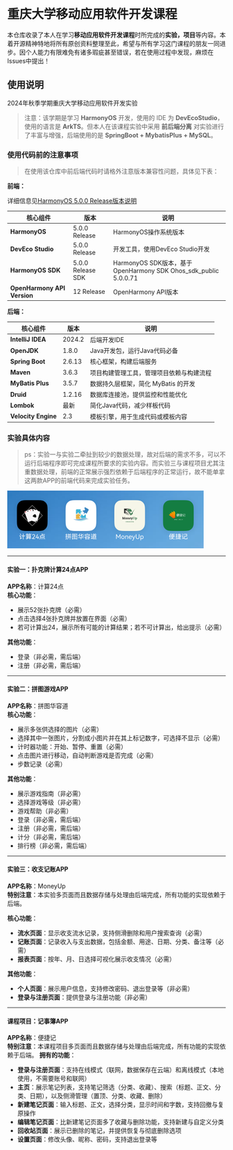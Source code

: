 # 重庆大学移动应用软件开发课程

本仓库收录了本人在学习**移动应用软件开发课程**时所完成的**实验，项目**等内容。本着开源精神特地将所有原创资料整理至此，希望与所有学习这门课程的朋友一同进步。因个人能力有限难免有诸多瑕疵甚至错误，若在使用过程中发现，麻烦在Issues中提出！

## 使用说明

2024年秋季学期重庆大学移动应用软件开发实验

> 注意：该学期是学习 **HarmonyOS** 开发，使用的 IDE 为 **DevEcoStudio**， 使用的语言是 **ArkTS**。但本人在该课程实验中采用 **前后端分离** 对实验进行了丰富与增强，后端使用的是 **SpringBoot + MybatisPlus + MySQL**。

### 使用代码前的注意事项

> 在使用该仓库中前后端代码时请格外注意版本兼容性问题，具体见下表：

**前端：**

详细信息见[HarmonyOS 5.0.0 Release版本说明](https://developer.huawei.com/consumer/cn/doc/atomic-releases-V5/atomic-releasenotes-V5)

| 核心组件            | 版本                      | 说明                                |
| ------------------- | ------------------------ | --------------------------------- |
| **HarmonyOS**        | 5.0.0 Release             | HarmonyOS操作系统版本             |
| **DevEco Studio**    | 5.0.0 Release             | 开发工具，使用DevEco Studio开发   |
| **HarmonyOS SDK**    | 5.0.0 Release SDK         | HarmonyOS SDK版本，基于OpenHarmony SDK Ohos_sdk_public 5.0.0.71 |
| **OpenHarmony API Version** | 12 Release               | OpenHarmony API版本              |

**后端：**

| 核心组件            | 版本                      | 说明                                |
| ------------------- | ------------------------ | --------------------------------- |
| **IntelliJ IDEA**    | 2024.2                    | 后端开发IDE                       |
| **OpenJDK**          | 1.8.0                     | Java开发包，运行Java代码必备       |
| **Spring Boot**      | 2.6.13                    | 核心框架，构建后端服务              |
| **Maven**            | 3.6.3                     | 项目构建管理工具，管理项目依赖与构建流程 |
| **MyBatis Plus**     | 3.5.7                     | 数据持久层框架，简化 MyBatis 的开发 |
| **Druid**            | 1.2.16                    | 数据库连接池，提供监控和性能优化   |
| **Lombok**           | 最新                       | 简化Java代码，减少样板代码         |
| **Velocity Engine**  | 2.3                       | 模板引擎，用于生成代码或模板内容   |

### 实验具体内容

>ps：实验一与实验二牵扯到较少的数据处理，故对后端的需求不多，可以不运行后端程序即可完成课程所要求的实验内容。而实验三与课程项目尤其注重数据处理，前端的正常展示强烈依赖于后端程序的正常运行，故不能单拿这两款APP的前端代码来完成实验任务。

![四款APP展示](./app_logos.png)

---

#### 实验一：扑克牌计算24点APP

**APP名称**：计算24点  
**核心功能**：

- 展示52张扑克牌（必需）
- 点击选择4张扑克牌并放置在界面（必需）
- 若可计算出24，展示所有可能的计算结果；若不可计算出，给出提示（必需）

**其他功能**：

- 登录（非必需，需后端）
- 注册（非必需，需后端）

---

#### 实验二：拼图游戏APP

**APP名称**：拼图华容道  
**核心功能**：

- 展示多张供选择的图片（必需）
- 选择其中一张图片，分割成小图片并在其上标记数字，可选择不显示（必需）
- 计时器功能：开始、暂停、重置（必需）
- 点击图片进行移动，自动判断游戏是否完成（必需）
- 步数记录（必需）
  
**其他功能**：

- 展示游戏指南（非必需）
- 选择游戏等级（非必需）
- 游戏帮助（非必需）
- 登录（非必需，需后端）
- 注册（非必需，需后端）
- 计分（非必需，需后端）
- 排行榜（非必需，需后端）

---

#### 实验三：收支记账APP

**APP名称**：MoneyUp  
**特别注意**：本实验多页面而且数据存储与处理由后端完成，所有功能的实现依赖于后端。

**核心功能**：

- **流水页面**：显示收支流水记录，支持侧滑删除和用户搜索查询（必需）
- **记账页面**：记录收入与支出数据，包括金额、用途、日期、分类、备注等（必需）
- **报表页面**：按年、月、日选择可视化展示收支情况（必需）

**其他功能**：

- **个人页面**：展示用户信息，支持修改密码、退出登录等（非必需）
- **登录与注册页面**：提供登录与注册功能（非必需）

---

#### 课程项目：记事簿APP

**APP名称**：便捷记  
**特别注意**：本课程项目多页面而且数据存储与处理由后端完成，所有功能的实现依赖于后端。
**拥有的功能**：

- **登录与注册页面**：支持在线模式（联网，数据保存在云端）和离线模式（本地使用，不需要账号和联网）
- **主页**：展示笔记列表，支持笔记筛选（分类、收藏）、搜索（标题、正文、分类、日期），以及侧滑管理（置顶、分类、收藏、删除）
- **新建笔记页面**：输入标题、正文，选择分类，显示时间和字数，支持回撤与复原操作
- **编辑笔记页面**：比新建笔记页面多了收藏与删除功能，支持新建与自定义分类
- **回收站页面**：展示已删除的笔记，并提供恢复与彻底删除选项
- **设置页面**：修改头像、昵称、密码，支持退出登录等
